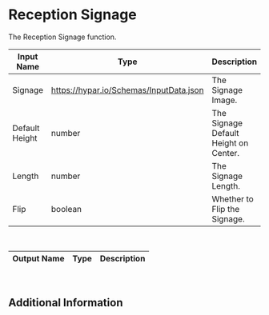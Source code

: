 

# Reception Signage

The Reception Signage function.

|Input Name|Type|Description|
|---|---|---|
|Signage|https://hypar.io/Schemas/InputData.json|The Signage Image.|
|Default Height|number|The Signage Default Height on Center.|
|Length|number|The Signage Length.|
|Flip|boolean|Whether to Flip the Signage.|


<br>

|Output Name|Type|Description|
|---|---|---|


<br>

## Additional Information